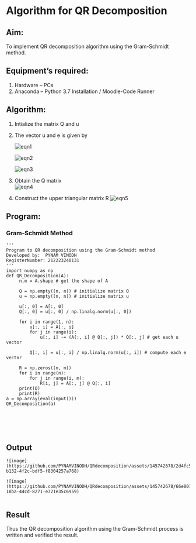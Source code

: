 # Algorithm for QR Decomposition
## Aim:
To implement QR decomposition algorithm using the Gram-Schmidt method.
## Equipment’s required:
1.	Hardware – PCs
2.	Anaconda – Python 3.7 Installation / Moodle-Code Runner
## Algorithm:
1.	Intialize the matrix Q and u
2.	The vector u and e is given by

    ![eqn1](./ex4.jpg)

    ![eqn2](./ex6.jpg)

    ![eqn3](./ex3.jpg)

3.	Obtain the Q matrix   
    ![eqn4](./ex1.jpg)
4.	Construct the upper triangular matrix R
    ![eqn5](./ex2.jpg)



## Program:
### Gram-Schmidt Method
```
''' 
Program to QR decomposition using the Gram-Schmidt method
Developed by:  PYNAM VINODH
RegisterNumber: 212223240131
'''
import numpy as np
def QR_Decomposition(A):
     n,m = A.shape # get the shape of A
    
     Q = np.empty((n, n)) # initialize matrix Q
     u = np.empty((n, n)) # initialize matrix u
    
     u[:, 0] = A[:, 0]
     Q[:, 0] = u[:, 0] / np.linalg.norm(u[:, 0])
        
     for i in range(1, n):
         u[:, i] = A[:, i]
         for j in range(i):
             u[:, i] -= (A[:, i] @ Q[:, j]) * Q[:, j] # get each u vector
            
         Q[:, i] = u[:, i] / np.linalg.norm(u[:, i]) # compute each e vector
        
     R = np.zeros((n, m))
     for i in range(n):
         for j in range(i, m):
             R[i, j] = A[:, j] @ Q[:, i]
     print(Q)
     print(R)
a = np.array(eval(input()))
QR_Decomposition(a)






```

## Output
```
![image](https://github.com/PYNAMVINODH/QRdecomposition/assets/145742678/2d4fc521-b132-4f2c-bdf5-f8304257a768)

![image](https://github.com/PYNAMVINODH/QRdecomposition/assets/145742678/66e801e0-18ba-44cd-8271-e721e35c6959)


```

## Result
Thus the QR decomposition algorithm using the Gram-Schmidt process is written and verified the result.
